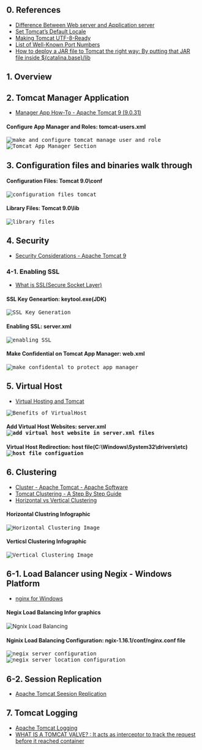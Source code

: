 ## 0. References
<ul>
  <li><a href="https://www.geeksforgeeks.org/difference-between-web-server-and-application-server/">Difference Between Web server and Application server</a></li>
  <li><a href="https://knowm.org/set-tomcats-default-locale/">Set Tomcat’s Default Locale</a></li>
  <li><a href="https://www.baeldung.com/tomcat-utf-8">Making Tomcat UTF-8-Ready</a></li>
  <li><a href="https://www.webopedia.com/quick_ref/portnumbers.asp">List of Well-Known Port Numbers</a></li>
  <li><a href="https://www.theserverside.com/blog/Coffee-Talk-Java-News-Stories-and-Opinions/How-to-deploy-a-JAR-file-to-Tomcat-the-right-way">How to deploy a JAR file to Tomcat the right way: By putting that JAR file inside ${catalina.base}/lib</a></li>
</ul> 


## 1. Overview


## 2. Tomcat Manager Application
<ul>
  <li><a href="https://tomcat.apache.org/tomcat-9.0-doc/manager-howto.html">Manager App How-To - Apache Tomcat 9 (9.0.31)</a></li>
</ul>

<h4>Configure App Manager and Roles: tomcat-users.xml</h4>
<kbd>
  <img src="https://github.com/Blackdog-Programmer/ApacheTomcat-Bootstrap/blob/master/reference/application_manager/manaer_gui_configuration.png" alt="make and configure tomcat manage user and role">
</kbd>

<kbd>
  <img src="https://github.com/Blackdog-Programmer/ApacheTomcat-Bootstrap/blob/master/reference/application_manager/app_manager.png" alt="Tomcat App Manager Section">
</kbd>


## 3. Configuration files and binaries walk through
<h4>Configuration Files: Tomcat 9.0\conf</h4>
<kbd>
  <img src="https://github.com/Blackdog-Programmer/ApacheTomcat-Bootstrap/blob/master/reference/configuration_files_and_binaries/configuration_files.png" alt="configuration files tomcat">
</kbd>

<h4>Library Files: Tomcat 9.0\lib</h4>
<kbd>
  <img src="https://github.com/Blackdog-Programmer/ApacheTomcat-Bootstrap/blob/master/reference/configuration_files_and_binaries/library_files.png" alt="library files">
</kbd>


## 4. Security
<ul>
  <li><a href="https://tomcat.apache.org/tomcat-9.0-doc/security-howto.html">Security Considerations - Apache Tomcat 9</a></li>
</ul>

### 4-1. Enabling SSL
<ul>
  <li><a href="https://www.digicert.com/ssl/">What is SSL(Secure Socket Layer)</a></li>
</ul>

<h4>SSL Key Geneartion: keytool.exe(JDK)</h4>
<kbd>
  <img src="https://github.com/Blackdog-Programmer/ApacheTomcat-Bootstrap/blob/master/reference/SSL/ssl_key_generation_jdk_keytool.png" alt="SSL Key Generation">
</kbd>

<h4>Enabling SSL: server.xml</h4>
<kbd>
  <img src="https://github.com/Blackdog-Programmer/ApacheTomcat-Bootstrap/blob/master/reference/SSL/enable_ssl_configuration.png" alt="enabling SSL">
</kbd>

<h4>Make Confidential on Tomcat App Manager: web.xml</h4>
<kbd>
  <img src="https://github.com/Blackdog-Programmer/ApacheTomcat-Bootstrap/blob/master/reference/SSL/make_confidental_protect_app_manager.png" alt="make_confidental_to_protect_app_manager">
</kbd>
  
  
## 5. Virtual Host
<ul>
  <li><a href="https://tomcat.apache.org/tomcat-9.0-doc/virtual-hosting-howto.html">Virtual Hosting and Tomcat</a></li>
</ul>

<kbd>
  <img src="https://github.com/Blackdog-Programmer/ApacheTomcat-Bootstrap/blob/master/reference/virtual_host/virtual_host_benefits.png" alt="Benefits of VirtualHost">
</kbd>

<h4>Add Virtual Host Websites: server.xml</hr>
  <kbd>
    <img src="https://github.com/Blackdog-Programmer/ApacheTomcat-Bootstrap/blob/master/reference/virtual_host/add_virtual_host.png" alt="add virtual host website in server.xml files">
  </kbd>

<h4>Virtual Host Redirection: host file(C:\Windows\System32\drivers\etc)</hr>
  <kbd>
    <img src="https://github.com/Blackdog-Programmer/ApacheTomcat-Bootstrap/blob/master/reference/virtual_host/add_virtualhost_in_host_file.png" alt="host file configuation">
  </kbd>

## 6. Clustering
<ul>
  <li><a href="https://tomcat.apache.org/tomcat-9.0-doc/config/cluster.html">Cluster - Apache Tomcat - Apache Software</a></li>
  <li><a href="https://www.mulesoft.com/tcat/tomcat-clustering">Tomcat Clustering - A Step By Step Guide</a></li>
  <li><a href="https://svrtechnologies.com/what-is-horizontal-and-vertical-clustering/">Horizontal vs Vertical Clustering</a></li>
</ul>

<h4>Horizontal Clustring Infographic</h4>
<kbd>
  <img src="https://github.com/Blackdog-Programmer/ApacheTomcat-Bootstrap/blob/master/reference/Clustering/horizontal_cluster.png" alt="Horizontal Clustering Image">
</kbd>

<h4>Verticsl Clustering Infographic</h4>
<kbd>
  <img src="https://github.com/Blackdog-Programmer/ApacheTomcat-Bootstrap/blob/master/reference/Clustering/verticla_cluster.png" alt="Vertical Clustering Image">
</kbd>

## 6-1. Load Balancer using Negix - Windows Platform
<ul>
  <li><a href="http://nginx.org/en/docs/windows.html">nginx for Windows</a></li>
</ul>

<h4>Negix Load Balancing Infor graphics</h4>
<img src="https://github.com/Blackdog-Programmer/ApacheTomcat-Bootstrap/blob/master/reference/Clustering/load_blancer.png" alt="Ngnix Load Balancing">

<h4>Nginix Load Balancing Configuration: ngix-1.16.1/conf/nginx.conf file</h4> 
<kbd>
  <img src="https://github.com/Blackdog-Programmer/ApacheTomcat-Bootstrap/blob/master/reference/Clustering/nginx_tomcat_server_config_location.png" alt="negix server configuration">
</kbd>

<kbd>
  <img src="https://github.com/Blackdog-Programmer/ApacheTomcat-Bootstrap/blob/master/reference/Clustering/nginx_tomcat_server_config_location.png" alt="negix server location configuration">
</kbd>

## 6-2. Session Replication
<ul>
  <li><a href="https://tomcat.apache.org/tomcat-9.0-doc/cluster-howto.html">Apache Tomcat Seesion Replication</a></li>
</ul>

## 7. Tomcat Logging
<ul>
  <li><a href="https://tomcat.apache.org/tomcat-9.0-doc/logging.html">Apache Tomcat Logging</a></li>
  <li><a href="https://www.oxxus.net/tutorials/tomcat/tomcat-valve">WHAT IS A TOMCAT VALVE? : It acts as interceptor to track the request before it reached container</a></li>
</ul>
